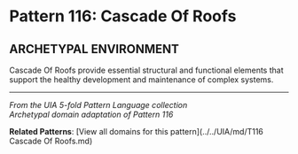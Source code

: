# Pattern 116: Cascade Of Roofs

## ARCHETYPAL ENVIRONMENT

Cascade Of Roofs provide essential structural and functional elements that support the healthy development and maintenance of complex systems.

---

*From the UIA 5-fold Pattern Language collection*  
*Archetypal domain adaptation of Pattern 116*

**Related Patterns**: [View all domains for this pattern](../../UIA/md/T116 Cascade Of Roofs.md)